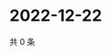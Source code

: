 # 2022-12-22

共 0 条

<!-- BEGIN WEIBO -->
<!-- 最后更新时间 Thu Dec 22 2022 03:10:56 GMT+0800 (China Standard Time) -->

<!-- END WEIBO -->
